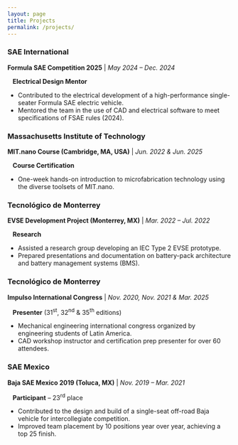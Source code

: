 ```yaml
---
layout: page
title: Projects
permalink: /projects/
---
```


### SAE International

**Formula SAE Competition 2025** | _May 2024 – Dec. 2024_

&nbsp;&nbsp;&nbsp;**Electrical Design Mentor**
- Contributed to the electrical development of a high-performance single-seater Formula SAE electric vehicle.
- Mentored the team in the use of CAD and electrical software to meet specifications of FSAE rules (2024).

### Massachusetts Institute of Technology

**MIT.nano Course (Cambridge, MA, USA)** | _Jun. 2022 & Jun. 2025_

&nbsp;&nbsp;&nbsp;**Course Certification**
- One-week hands-on introduction to microfabrication technology using the diverse toolsets of MIT.nano.

### Tecnológico de Monterrey

**EVSE Development Project (Monterrey, MX)** | _Mar. 2022 – Jul. 2022_

&nbsp;&nbsp;&nbsp;**Research**
- Assisted a research group developing an IEC Type 2 EVSE prototype.
- Prepared presentations and documentation on battery-pack architecture and battery management systems (BMS).

### Tecnológico de Monterrey

**Impulso International Congress** | _Nov. 2020, Nov. 2021 & Mar. 2025_

&nbsp;&nbsp;&nbsp;**Presenter** (31<sup>st</sup>, 32<sup>nd</sup> & 35<sup>th</sup> editions)
- Mechanical engineering international congress organized by engineering students of Latin America.
- CAD workshop instructor and certification prep presenter for over 60 attendees.

### SAE Mexico

**Baja SAE Mexico 2019 (Toluca, MX)** | _Nov. 2019 – Mar. 2021_

&nbsp;&nbsp;&nbsp;**Participant** – 23<sup>rd</sup> place
- Contributed to the design and build of a single-seat off-road Baja vehicle for intercollegiate competition.
- Improved team placement by 10 positions year over year, achieving a top 25 finish.
